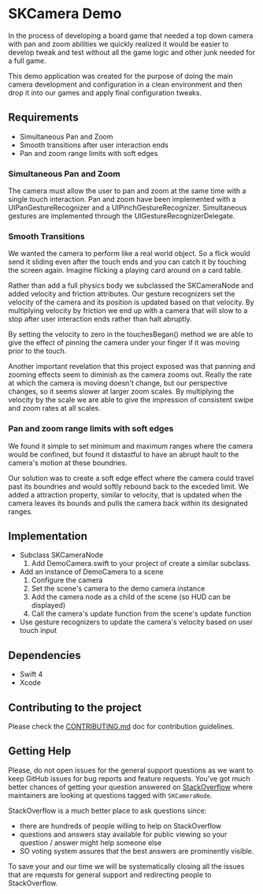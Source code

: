 # SKCamera Demo 

In the process of developing a board game that needed a top down camera with pan and zoom abilities we quickly realized it would be easier to develop tweak and test without all the game logic and other junk needed for a full game.

This demo application was created for the purpose of doing the main camera development and configuration in a clean environment and then drop it into our games and apply final configuration tweaks.

## Requirements

* Simultaneous Pan and Zoom
* Smooth transitions after user interaction ends
* Pan and zoom range limits with soft edges

### Simultaneous Pan and Zoom

The camera must allow the user to pan and zoom at the same time with a single touch interaction. Pan and zoom have been implemented with a UIPanGestureRecognizer and a UIPinchGestureRecognizer. Simultaneous gestures are implemented through the UIGestureRecognizerDelegate.

### Smooth Transitions

We wanted the camera to perform like a real world object. So a flick would send it sliding even after the touch ends and you can catch it by touching the screen again.  Imagine flicking a playing card around on a card table.  

Rather than add a full physics body we subclassed the SKCameraNode and added velocity and friction attributes.  Our gesture recognizers set the velocity of the camera and its position is updated based on that velocity.  By multiplying velocity by friction we end up with a camera that will slow to a stop after user interaction ends rather than halt abruptly.

By setting the velocity to zero in the touchesBegan() method we are able to give the effect of pinning the camera under your finger if it was moving prior to the touch.

Another important revelation that this project exposed was that panning and zooming effects seem to diminish as the camera zooms out.  Really the rate at which the camera is moving doesn't change, but our perspective changes, so it seems slower at larger zoom scales.  By multiplying the velocity by the scale we are able to give the impression of consistent swipe and zoom rates at all scales.

### Pan and zoom range limits with soft edges
We found it simple to set minimum and maximum ranges where the camera would be confined, but found it distastful to have an abrupt hault to the camera's motion at these boundries.

Our solution was to create a soft edge effect where the camera could travel past its boundries and would softly rebound back to the exceded limit.  We added a attraction property, similar to velocity, that is updated when the camera leaves its bounds and pulls the camera back within its designated ranges.



## Implementation

* Subclass SKCameraNode  
    1. Add DemoCamera.swift to your project of create a similar subclass.   
* Add an instance of DemoCamera to a scene
    1. Configure the camera
    2. Set the scene's camera to the demo camera instance
    3. Add the camera node as a child of the scene (so HUD can be displayed)
    4. Call the camera's update function from the scene's update function
* Use gesture recognizers to update the camera's velocity based on user touch input

## Dependencies

* Swift 4
* Xcode

## Contributing to the project

Please check the [CONTRIBUTING.md](CONTRIBUTING.md) doc for contribution guidelines.

## Getting Help

Please, do not open issues for the general support questions as we want to keep GitHub issues for bug reports and feature requests. You've got much better chances of getting your question answered on [StackOverflow](http://stackoverflow.com/questions/tagged/SKCameraNode) where maintainers are looking at questions tagged with `SKCameraNode`.

StackOverflow is a much better place to ask questions since:
* there are hundreds of people willing to help on StackOverflow
* questions and answers stay available for public viewing so your question / answer might help someone else
* SO voting system assures that the best answers are prominently visible.

To save your and our time we will be systematically closing all the issues that are requests for general support and redirecting people to StackOverflow.

